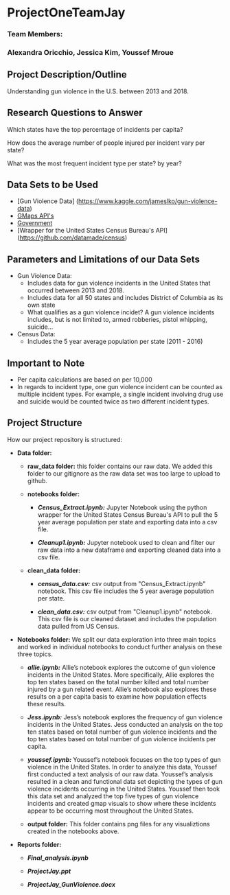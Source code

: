 # ProjectOneTeamJay
### Team Members:
### Alexandra Oricchio, Jessica Kim, Youssef Mroue

## Project Description/Outline
Understanding gun violence in the U.S. between 2013 and 2018.

## Research Questions to Answer
Which states have the top percentage of incidents per capita?

How does the average number of people injured per incident vary per state?

What was the most frequent incident type per state? by year?
  
## Data Sets to be Used
* [Gun Violence Data] (https://www.kaggle.com/jameslko/gun-violence-data)
* [GMaps API's](developers.google.com/apis-explorer)
* [Government](census.gov/data.html)
* [Wrapper for the United States Census Bureau's API] (https://github.com/datamade/census)

## Parameters and Limitations of our Data Sets
* Gun Violence Data:
  * Includes data for gun violence incidents in the United States that occurred between 2013 and 2018.
  * Includes data for all 50 states and includes District of Columbia as its own state
  * What qualifies as a gun violence incidet? A gun violence incidents includes, but is not limited to, armed robberies, pistol whipping, suicide...
* Census Data:
  * Includes the 5 year average population per state (2011 - 2016)
  
 ## Important to Note
 * Per capita calculations are based on per 10,000
 * In regards to incident type, one gun violence incident can be counted as multiple incident types. For example, a single incident involving drug use and suicide would be counted twice as two different incident types.
 
 ## Project Structure
How our project repository is structured:

* __Data folder:__

  * __raw_data folder:__ this folder contains our raw data. We added this folder to our gitignore as the raw data set was too large to upload to github. 
  
  * __notebooks folder:__
  
    * ___Census_Extract.ipynb:___ Jupyter Notebook using the python wrapper for the United States Census Bureau's API to pull the 5 year average population per state and exporting data into a csv file. 
    
    * ___Cleanup1.ipynb:___ Jupyter notebook used to clean and filter our raw data into a new dataframe and exporting cleaned data into a csv file. 
    
   * __clean_data folder:__
   
      * ___census_data.csv:___ csv output from "Census_Extract.ipynb" notebook. This csv file includes the 5 year average population per state.
      
      * ___clean_data.csv:___ csv output from "Cleanup1.ipynb" notebook. This csv file is our cleaned dataset and includes the population data pulled from US Census. 
      
* __Notebooks folder:__ We split our data exploration into three main topics and worked in individual notebooks to conduct further analysis on these three topics. 

     * ___allie.ipynb:___ Allie’s notebook explores the outcome of gun violence incidents in the United States. More specifically, Allie explores the top ten states based on the total number killed and total number injured by a gun related event. Allie’s notebook also explores these results on a per capita basis to examine how population effects these results. 
     
     * ___Jess.ipynb:___ Jess’s notebook explores the frequency of gun violence incidents in the United States. Jess conducted an analysis on the top ten states based on total number of gun violence incidents and the top ten states based on total number of gun violence incidents per capita. 
     
     * ___youssef.ipynb:___ Youssef’s notebook focuses on the top types of gun violence in the United States. In order to analyze this data, Youssef first conducted a text analysis of our raw data. Youssef’s analysis resulted in a clean and functional data set depicting the types of gun violence incidents occurring in the United States. Youssef then took this data set and analyzed the top five types of gun violence incidents and created gmap visuals to show where these incidents appear to be occurring most throughout the United States. 
     
  * __output folder:__ This folder contains png files for any visualiztions created in the notebooks above. 
  
 * __Reports folder:__
 
    * ___Final_analysis.ipynb___
    
    * ___ProjectJay.ppt___
    
    * ___ProjectJay_GunViolence.docx___
  
